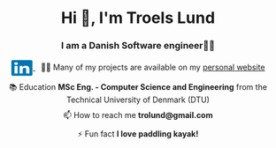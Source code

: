 <h1 align="center">Hi 👋, I'm Troels Lund</h1>
<h3 align="center">I am a Danish Software engineer👨‍💻</h3>

<ul style="list-style: none; padding: 0; text-align: center;">
  <li style="margin-bottom: 10px;">
    <a href="https://www.linkedin.com/in/trolund/" target="_blank" style="margin-right: 10px;">
      <img src="https://raw.githubusercontent.com/devicons/devicon/master/icons/linkedin/linkedin-original.svg" alt="LinkedIn" height="30" width="40" style="vertical-align: middle;" />
    </a>
    🧑‍🔬 Many of my projects are available on my <a href="https://trolund.github.io/" target="_blank">personal website</a>
  </li>
  <li style="margin-bottom: 10px;">
    📚 Education <strong>MSc Eng. - Computer Science and Engineering</strong> from the Technical University of Denmark (DTU)
  </li>
  <li style="margin-bottom: 10px;">
    📫 How to reach me <strong>trolund@gmail.com</strong>
  </li>
  <li>
    ⚡ Fun fact <strong>I love paddling kayak!</strong>
  </li>
</ul>

